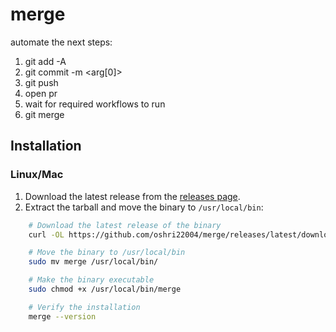 # merge

automate the next steps:
1. git add -A
2. git commit -m <arg[0]>
3. git push
4. open pr
5. wait for required workflows to run
6. git merge


## Installation

### Linux/Mac

1. Download the latest release from the [releases page](https://github.com/yourusername/yourappname/releases).
2. Extract the tarball and move the binary to `/usr/local/bin`:

```sh
    # Download the latest release of the binary
    curl -OL https://github.com/oshri22004/merge/releases/latest/download/merge

    # Move the binary to /usr/local/bin
    sudo mv merge /usr/local/bin/

    # Make the binary executable
    sudo chmod +x /usr/local/bin/merge

    # Verify the installation
    merge --version
```
